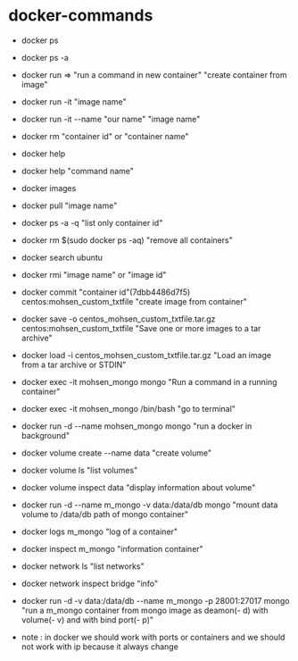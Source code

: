 
# docker-commands

* docker ps
* docker ps -a
* docker run  => "run a command in new container" "create container from image"
* docker run -it "image name"
* docker run -it --name "our name" "image name"
* docker rm "container id" or "container name"
* docker help
* docker help "command name"
* docker images
* docker pull "image name"
* docker ps -a -q "list only container id"
* docker rm $(sudo docker ps -aq) "remove all containers"
* docker search ubuntu
* docker rmi "image name" or "image id"
* docker commit  "container id"(7dbb4486d7f5) centos:mohsen_custom_txtfile  "create image from container"
* docker save -o centos_mohsen_custom_txtfile.tar.gz centos:mohsen_custom_txtfile "Save one or more images to a tar archive"
* docker load -i centos_mohsen_custom_txtfile.tar.gz "Load an image from a tar archive or STDIN"
* docker exec -it mohsen_mongo mongo "Run a command in a running container"
* docker exec -it mohsen_mongo /bin/bash  "go to terminal"
* docker run -d --name mohsen_mongo mongo "run a docker in background"
* docker volume create --name data "create volume"
* docker volume ls "list volumes"
* docker volume inspect data "display information about volume"
* docker run -d --name m_mongo -v data:/data/db mongo "mount data volume to /data/db path of mongo container"
* docker logs m_mongo "log of a container"
* docker inspect m_mongo "information container"
* docker network ls "list networks"
* docker network inspect bridge "info"
* docker run -d -v data:/data/db --name m_mongo -p 28001:27017 mongo "run a m_mongo container from mongo image as deamon(- d) with volume(- v) and with bind port(- p)" 

* note : in docker we should work with ports or containers and we should not work with ip because it always change
